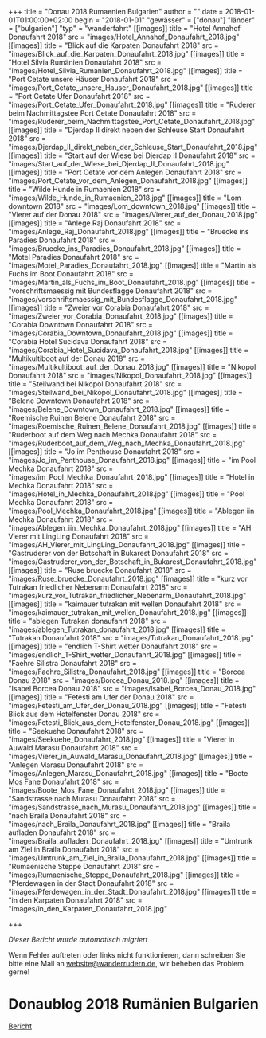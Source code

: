 +++
title = "Donau 2018 Rumaenien Bulgarien"
author = ""
date = 2018-01-01T01:00:00+02:00
begin = "2018-01-01"
"gewässer" = ["donau"]
"länder" = ["bulgarien"]
"typ" = "wanderfahrt"
[[images]]
title = "Hotel Annahof Donaufahrt 2018"
src = "images/Hotel_Annahof_Donaufahrt_2018.jpg"
[[images]]
title = "Blick auf die Karpaten Donaufahrt 2018"
src = "images/Blick_auf_die_Karpaten_Donaufahrt_2018.jpg"
[[images]]
title = "Hotel Silvia Rumänien Donaufahrt 2018"
src = "images/Hotel_Silvia_Rumanien_Donaufahrt_2018.jpg"
[[images]]
title = "Port Cetate unsere Häuser Donaufahrt 2018"
src = "images/Port_Cetate_unsere_Hauser_Donaufahrt_2018.jpg"
[[images]]
title = "Port Cetate Ufer Donaufahrt 2018"
src = "images/Port_Cetate_Ufer_Donaufahrt_2018.jpg"
[[images]]
title = "Ruderer beim Nachmittagstee Port Cetate Donaufahrt 2018"
src = "images/Ruderer_beim_Nachmittagstee_Port_Cetate_Donaufahrt_2018.jpg"
[[images]]
title = "Djerdap II direkt neben der Schleuse Start Donaufahrt 2018"
src = "images/Djerdap_II_direkt_neben_der_Schleuse_Start_Donaufahrt_2018.jpg"
[[images]]
title = "Start auf der Wiese bei Djerdap II Donaufahrt 2018"
src = "images/Start_auf_der_Wiese_bei_Djerdap_II_Donaufahrt_2018.jpg"
[[images]]
title = "Port Cetate vor dem Anlegen Donaufahrt 2018"
src = "images/Port_Cetate_vor_dem_Anlegen_Donaufahrt_2018.jpg"
[[images]]
title = "Wilde Hunde in Rumaenien 2018"
src = "images/Wilde_Hunde_in_Rumaenien_2018.jpg"
[[images]]
title = "Lom downtown 2018"
src = "images/Lom_downtown_2018.jpg"
[[images]]
title = "Vierer auf der Donau 2018"
src = "images/Vierer_auf_der_Donau_2018.jpg"
[[images]]
title = "Anlege Raj Donaufahrt 2018"
src = "images/Anlege_Raj_Donaufahrt_2018.jpg"
[[images]]
title = "Bruecke ins Paradies Donaufahrt 2018"
src = "images/Bruecke_ins_Paradies_Donaufahrt_2018.jpg"
[[images]]
title = "Motel Paradies Donaufahrt 2018"
src = "images/Motel_Paradies_Donaufahrt_2018.jpg"
[[images]]
title = "Martin als Fuchs im Boot Donaufahrt 2018"
src = "images/Martin_als_Fuchs_im_Boot_Donaufahrt_2018.jpg"
[[images]]
title = "vorschriftsmaessig mit Bundesflagge Donaufahrt 2018"
src = "images/vorschriftsmaessig_mit_Bundesflagge_Donaufahrt_2018.jpg"
[[images]]
title = "Zweier vor Corabia Donaufahrt 2018"
src = "images/Zweier_vor_Corabia_Donaufahrt_2018.jpg"
[[images]]
title = "Corabia Downtown Donaufahrt 2018"
src = "images/Corabia_Downtown_Donaufahrt_2018.jpg"
[[images]]
title = "Corabia Hotel Sucidava Donaufahrt 2018"
src = "images/Corabia_Hotel_Sucidava_Donaufahrt_2018.jpg"
[[images]]
title = "Multikultiboot auf der Donau 2018"
src = "images/Multikultiboot_auf_der_Donau_2018.jpg"
[[images]]
title = "Nikopol Donaufahrt 2018"
src = "images/Nikopol_Donaufahrt_2018.jpg"
[[images]]
title = "Steilwand bei Nikopol Donaufahrt 2018"
src = "images/Steilwand_bei_Nikopol_Donaufahrt_2018.jpg"
[[images]]
title = "Belene Downtown Donaufahrt 2018"
src = "images/Belene_Downtown_Donaufahrt_2018.jpg"
[[images]]
title = "Roemische Ruinen Belene Donaufahrt 2018"
src = "images/Roemische_Ruinen_Belene_Donaufahrt_2018.jpg"
[[images]]
title = "Ruderboot auf dem Weg nach Mechka Donaufahrt 2018"
src = "images/Ruderboot_auf_dem_Weg_nach_Mechka_Donaufahrt_2018.jpg"
[[images]]
title = "Jo im Penthouse Donaufahrt 2018"
src = "images/Jo_im_Penthouse_Donaufahrt_2018.jpg"
[[images]]
title = "im Pool Mechka Donaufahrt 2018"
src = "images/im_Pool_Mechka_Donaufahrt_2018.jpg"
[[images]]
title = "Hotel in Mechka Donaufahrt 2018"
src = "images/Hotel_in_Mechka_Donaufahrt_2018.jpg"
[[images]]
title = "Pool Mechka Donaufahrt 2018"
src = "images/Pool_Mechka_Donaufahrt_2018.jpg"
[[images]]
title = "Ablegen iin Mechka Donaufahrt 2018"
src = "images/Ablegen_iin_Mechka_Donaufahrt_2018.jpg"
[[images]]
title = "AH Vierer mit LingLing Donaufahrt 2018"
src = "images/AH_Vierer_mit_LingLing_Donaufahrt_2018.jpg"
[[images]]
title = "Gastruderer von der Botschaft in Bukarest Donaufahrt 2018"
src = "images/Gastruderer_von_der_Botschaft_in_Bukarest_Donaufahrt_2018.jpg"
[[images]]
title = "Ruse bruecke Donaufahrt 2018"
src = "images/Ruse_bruecke_Donaufahrt_2018.jpg"
[[images]]
title = "kurz vor Tutrakan friedlicher Nebenarm Donaufahrt 2018"
src = "images/kurz_vor_Tutrakan_friedlicher_Nebenarm_Donaufahrt_2018.jpg"
[[images]]
title = "kaimauer tutrakan mit wellen Donaufahrt 2018"
src = "images/kaimauer_tutrakan_mit_wellen_Donaufahrt_2018.jpg"
[[images]]
title = "ablegen Tutrakan donaufahrt 2018"
src = "images/ablegen_Tutrakan_donaufahrt_2018.jpg"
[[images]]
title = "Tutrakan Donaufahrt 2018"
src = "images/Tutrakan_Donaufahrt_2018.jpg"
[[images]]
title = "endlich T-Shirt wetter Donaufahrt 2018"
src = "images/endlich_T-Shirt_wetter_Donaufahrt_2018.jpg"
[[images]]
title = "Faehre Silistra Donaufahrt 2018"
src = "images/Faehre_Silistra_Donaufahrt_2018.jpg"
[[images]]
title = "Borcea Donau 2018"
src = "images/Borcea_Donau_2018.jpg"
[[images]]
title = "Isabel Borcea Donau 2018"
src = "images/Isabel_Borcea_Donau_2018.jpg"
[[images]]
title = "Fetesti am Ufer der Donau 2018"
src = "images/Fetesti_am_Ufer_der_Donau_2018.jpg"
[[images]]
title = "Fetesti Blick aus dem Hotelfenster Donau 2018"
src = "images/Fetesti_Blick_aus_dem_Hotelfenster_Donau_2018.jpg"
[[images]]
title = "Seekuehe Donaufahrt 2018"
src = "images/Seekuehe_Donaufahrt_2018.jpg"
[[images]]
title = "Vierer in Auwald Marasu Donaufahrt 2018"
src = "images/Vierer_in_Auwald_Marasu_Donaufahrt_2018.jpg"
[[images]]
title = "Anlegen Marasu Donaufahrt 2018"
src = "images/Anlegen_Marasu_Donaufahrt_2018.jpg"
[[images]]
title = "Boote Mos Fane Donaufahrt 2018"
src = "images/Boote_Mos_Fane_Donaufahrt_2018.jpg"
[[images]]
title = "Sandstrasse nach Murasu Donaufahrt 2018"
src = "images/Sandstrasse_nach_Murasu_Donaufahrt_2018.jpg"
[[images]]
title = "nach Braila Donaufahrt 2018"
src = "images/nach_Braila_Donaufahrt_2018.jpg"
[[images]]
title = "Braila aufladen Donaufahrt 2018"
src = "images/Braila_aufladen_Donaufahrt_2018.jpg"
[[images]]
title = "Umtrunk am Ziel in Braila Donaufahrt 2018"
src = "images/Umtrunk_am_Ziel_in_Braila_Donaufahrt_2018.jpg"
[[images]]
title = "Rumaenische Steppe Donaufahrt 2018"
src = "images/Rumaenische_Steppe_Donaufahrt_2018.jpg"
[[images]]
title = "Pferdewagen in der Stadt Donaufahrt 2018"
src = "images/Pferdewagen_in_der_Stadt_Donaufahrt_2018.jpg"
[[images]]
title = "in den Karpaten Donaufahrt 2018"
src = "images/in_den_Karpaten_Donaufahrt_2018.jpg"

+++


*Dieser Bericht wurde automatisch migriert*

Wenn Fehler auftreten oder links nicht funktionieren, dann schreiben Sie bitte eine Mail an website@wanderrudern.de, wir beheben das Problem gerne!



# Donaublog 2018 Rumänien Bulgarien


[Bericht](/berichte/2018/donau_2018_rumaenien_bulgarien)
